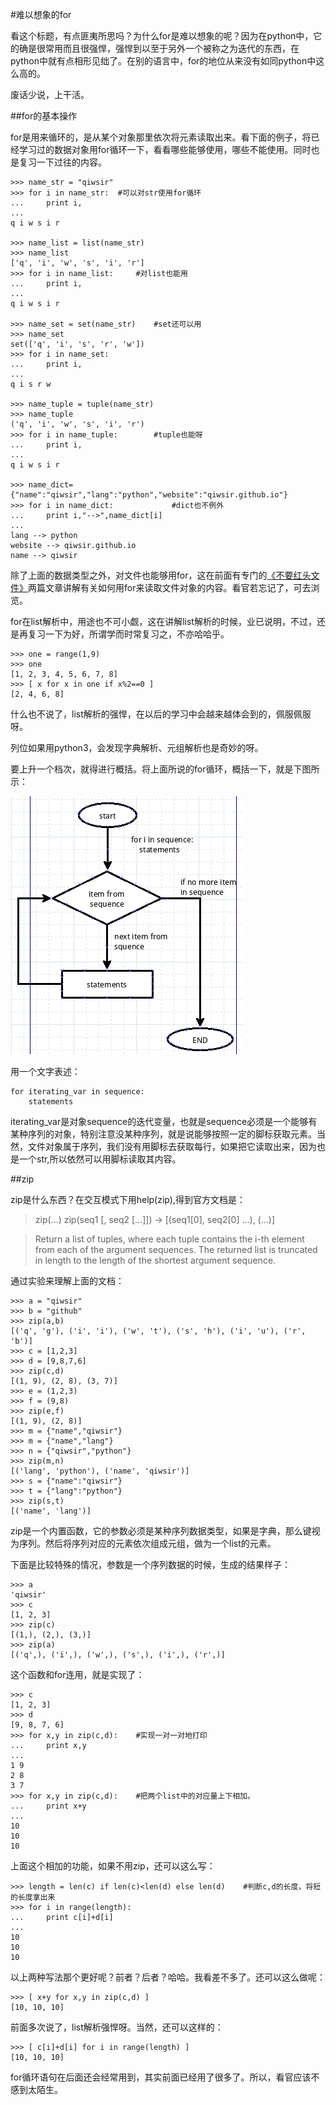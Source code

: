 #难以想象的for

看这个标题，有点匪夷所思吗？为什么for是难以想象的呢？因为在python中，它的确是很常用而且很强悍，强悍到以至于另外一个被称之为迭代的东西，在python中就有点相形见绌了。在别的语言中，for的地位从来没有如同python中这么高的。

废话少说，上干活。

##for的基本操作

for是用来循环的，是从某个对象那里依次将元素读取出来。看下面的例子，将已经学习过的数据对象用for循环一下，看看哪些能够使用，哪些不能使用。同时也是复习一下过往的内容。

    >>> name_str = "qiwsir"
    >>> for i in name_str:  #可以对str使用for循环
    ...     print i,
    ...                     
    q i w s i r

    >>> name_list = list(name_str)
    >>> name_list
    ['q', 'i', 'w', 's', 'i', 'r']
    >>> for i in name_list:     #对list也能用
    ...     print i,
    ... 
    q i w s i r

    >>> name_set = set(name_str)    #set还可以用
    >>> name_set
    set(['q', 'i', 's', 'r', 'w'])
    >>> for i in name_set:
    ...     print i,
    ... 
    q i s r w

    >>> name_tuple = tuple(name_str)
    >>> name_tuple
    ('q', 'i', 'w', 's', 'i', 'r')
    >>> for i in name_tuple:        #tuple也能呀
    ...     print i,
    ... 
    q i w s i r

    >>> name_dict={"name":"qiwsir","lang":"python","website":"qiwsir.github.io"}
    >>> for i in name_dict:             #dict也不例外
    ...     print i,"-->",name_dict[i]
    ... 
    lang --> python
    website --> qiwsir.github.io
    name --> qiwsir

除了上面的数据类型之外，对文件也能够用for，这在前面有专门的[《不要红头文件》](../130.md)两篇文章讲解有关如何用for来读取文件对象的内容。看官若忘记了，可去浏览。

for在list解析中，用途也不可小觑，这在讲解list解析的时候，业已说明，不过，还是再复习一下为好，所谓学而时常复习之，不亦哈哈乎。

    >>> one = range(1,9)         
    >>> one
    [1, 2, 3, 4, 5, 6, 7, 8]
    >>> [ x for x in one if x%2==0 ]
    [2, 4, 6, 8]

什么也不说了，list解析的强悍，在以后的学习中会越来越体会到的，佩服佩服呀。

列位如果用python3，会发现字典解析、元组解析也是奇妙的呀。

要上升一个档次，就得进行概括。将上面所说的for循环，概括一下，就是下图所示：

![](../Pictures/20601.png)

用一个文字表述：

    for iterating_var in sequence:
        statements

iterating_var是对象sequence的迭代变量，也就是sequence必须是一个能够有某种序列的对象，特别注意没某种序列，就是说能够按照一定的脚标获取元素。当然，文件对象属于序列，我们没有用脚标去获取每行，如果把它读取出来，因为也是一个str,所以依然可以用脚标读取其内容。

##zip

zip是什么东西？在交互模式下用help(zip),得到官方文档是：

>zip(...)
>zip(seq1 [, seq2 [...]]) -> [(seq1[0], seq2[0] ...), (...)]

>Return a list of tuples, where each tuple contains the i-th element from each of the argument sequences.  The returned list is truncated in length to the length of the shortest argument sequence.

通过实验来理解上面的文档：

    >>> a = "qiwsir"
    >>> b = "github"
    >>> zip(a,b)
    [('q', 'g'), ('i', 'i'), ('w', 't'), ('s', 'h'), ('i', 'u'), ('r', 'b')]
    >>> c = [1,2,3]
    >>> d = [9,8,7,6]
    >>> zip(c,d)
    [(1, 9), (2, 8), (3, 7)]
    >>> e = (1,2,3)
    >>> f = (9,8)
    >>> zip(e,f)
    [(1, 9), (2, 8)]
    >>> m = {"name","qiwsir"}
    >>> m = {"name","lang"}  
    >>> n = {"qiwsir","python"}
    >>> zip(m,n)
    [('lang', 'python'), ('name', 'qiwsir')]
    >>> s = {"name":"qiwsir"}
    >>> t = {"lang":"python"}
    >>> zip(s,t)
    [('name', 'lang')]

zip是一个内置函数，它的参数必须是某种序列数据类型，如果是字典，那么键视为序列。然后将序列对应的元素依次组成元组，做为一个list的元素。

下面是比较特殊的情况，参数是一个序列数据的时候，生成的结果样子：

    >>> a  
    'qiwsir'
    >>> c  
    [1, 2, 3]
    >>> zip(c)
    [(1,), (2,), (3,)]
    >>> zip(a)
    [('q',), ('i',), ('w',), ('s',), ('i',), ('r',)]

这个函数和for连用，就是实现了：

    >>> c
    [1, 2, 3]
    >>> d
    [9, 8, 7, 6]
    >>> for x,y in zip(c,d):    #实现一对一对地打印
    ...     print x,y
    ... 
    1 9
    2 8
    3 7
    >>> for x,y in zip(c,d):    #把两个list中的对应量上下相加。
    ...     print x+y
    ... 
    10
    10
    10

上面这个相加的功能，如果不用zip，还可以这么写：

    >>> length = len(c) if len(c)<len(d) else len(d)    #判断c,d的长度，将短的长度拿出来
    >>> for i in range(length):
    ...     print c[i]+d[i]
    ... 
    10
    10
    10

以上两种写法那个更好呢？前者？后者？哈哈。我看差不多了。还可以这么做呢：

    >>> [ x+y for x,y in zip(c,d) ]
    [10, 10, 10]

前面多次说了，list解析强悍呀。当然，还可以这样的：

    >>> [ c[i]+d[i] for i in range(length) ]
    [10, 10, 10]

for循环语句在后面还会经常用到，其实前面已经用了很多了。所以，看官应该不感到太陌生。

